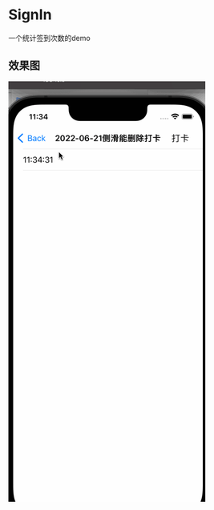 # SignIn
一个统计签到次数的demo
## 效果图
![图片展示](https://raw.githubusercontent.com/1401788197/SignIn/main/demo.gif) 
